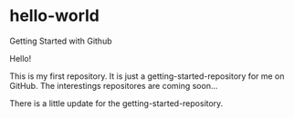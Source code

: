 # hello-world
Getting Started with Github

Hello!

This is my first repository. It is just a getting-started-repository for me on GitHub. The interestings repositores are coming soon...

There is a little update for the getting-started-repository.
